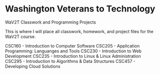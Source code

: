# Washington Veterans to Technology
WaV2T Classwork and Programming Projects

This is where I will place all classwork, homework, and project files for the WaV2T course.

CSC160 - Introduction to Computer Software
CSC205 - Application Programming: Languanges and Tools
CSC230 - Introduction to Web Development
CSC235 - Introduction to Linux & Linux Administration
CSC295 - Introduction to Algorithms & Data Structures
CSC457 - Developing Cloud Solutions
